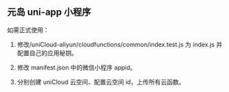 ## 元岛 uni-app 小程序

如需正式使用：

1. 修改/uniCloud-aliyun/cloudfunctions/common/index.test.js 为 index.js 并配置自己的应用秘钥。

2. 修改 manifest.json 中的微信小程序 appid。

3. 分别创建 uniCloud 云空间、配置云空间 id，上传所有云函数。
